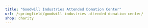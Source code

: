 ```yaml
---
title: "Goodwill Industries Attended Donation Center"
url: /springfield/goodwill-industries-attended-donation-center/
shop: charity
---
```

